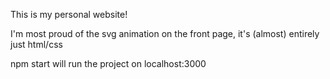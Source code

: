 This is my personal website!

I'm most proud of the svg animation on the front page, it's (almost) entirely just html/css

npm start will run the project on localhost:3000
